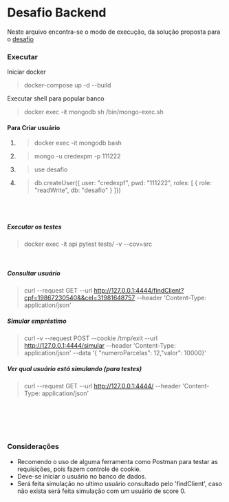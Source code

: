 # **Desafio Backend**
Neste arquivo encontra-se o modo de execução, da solução proposta para o [desafio](https://github.com/creditoexpress/desafio_backend)


### Executar
Iniciar docker
> docker-compose up -d --build

Executar shell para popular banco
> docker exec -it mongodb sh /bin/mongo-exec.sh

#### Para Criar usuário
1. > docker exec -it mongodb bash
2. > mongo -u credexpm -p 111222
3. > use desafio
4. > db.createUser({ user: "credexpf", pwd: "111222", roles: [ { role: "readWrite", db: "desafio" } ]})

<br/><br/>

##### Executar os testes
> docker exec -it api pytest tests/ -v --cov=src


<br/>


##### Consultar usuário
> curl --request GET --url http://127.0.0.1:4444/findClient?cpf=19867230540&&cel=31981648757  --header 'Content-Type: application/json'  

##### Simular empréstimo
> curl -v --request POST --cookie /tmp/exit   --url http://127.0.0.1:4444/simular   --header 'Content-Type: application/json'   --data '{ "numeroParcelas": 12,"valor": 10000}'

##### Ver qual usuário está simulando (para testes)
> curl --request GET --url http://127.0.0.1:4444/  --header 'Content-Type: application/json'  

<br/><br/><br/><br/>

### Considerações
- Recomendo o uso de alguma ferramenta como Postman para testar as requisições, pois fazem controle de cookie.
- Deve-se iniciar o usuário no banco de dados.
- Será feita simulação no ultimo usuário consultado pelo 'findClient', caso não exista será feita simulação com um usuário de score 0.



